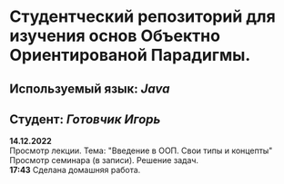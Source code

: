 # Студентческий репозиторий для изучения основ Объектно Ориентированой Парадигмы.
## Используемый язык: *Java*  
## Студент: *Готовчик Игорь*  

**14.12.2022**   
Просмотр лекции. Тема: "Введение в ООП. Свои типы и концепты"  
Просмотр семинара (в записи). Решение задач.  
**17:43** Сделана домашняя работа.  

